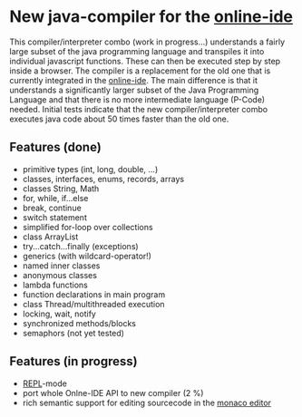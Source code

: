 # New java-compiler for the  [online-ide](https://www.online-ide.de)
This compiler/interpreter combo (work in progress...) understands a fairly large subset of the java programming language and transpiles it into individual javascript functions. These can then be executed step by step inside a browser. The compiler is a replacement for the old one that is currently integrated in the [online-ide](https://www.online-ide.de). The main difference is that it understands a significantly larger subset of the Java Programming Language and that there is no more intermediate language (P-Code) needed. Initial tests indicate that the new compiler/interpreter combo executes java code about 50 times faster than the old one.

## Features (done)
  * primitive types (int, long, double, ...)
  * classes, interfaces, enums, records, arrays
  * classes String, Math
  * for, while, if...else
  * break, continue
  * switch statement
  * simplified for-loop over collections
  * class ArrayList
  * try...catch...finally (exceptions)
  * generics (with wildcard-operator!)
  * named inner classes
  * anonymous classes
  * lambda functions
  * function declarations in main program
  * class Thread/multithreaded execution
  * locking, wait, notify
  * synchronized methods/blocks
  * semaphors (not yet tested)

## Features (in progress)
  * [REPL](https://en.wikipedia.org/wiki/Read%E2%80%93eval%E2%80%93print_loop)-mode
  * port whole Onlne-IDE API to new compiler (2 %)
  * rich semantic support for editing sourcecode in the [monaco editor](https://microsoft.github.io/monaco-editor/)

